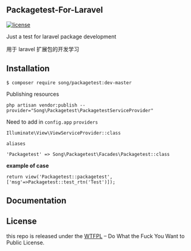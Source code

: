 ## Packagetest-For-Laravel

[![license](https://img.shields.io/badge/license-WTFPL%20--%20Do%20What%20the%20Fuck%20You%20Want%20to%20Public%20License-green.svg)](https://raw.githubusercontent.com/ALawating-Rex/packagetest-for-laravel/master/LICENSE)

Just a test for laravel package development

用于 laravel 扩展包的开发学习

## Installation

```shell
$ composer require song/packagetest:dev-master
```


Publishing resources

```shell
php artisan vendor:publish --provider="Song\Packagetest\PackagetestServiceProvider"
```
Need to add in `config.app` 
`providers`
```shell
Illuminate\View\ViewServiceProvider::class
```
`aliases`
```shell
'Packagetest' => Song\Packagetest\Facades\Packagetest::class
```
**example of case**
```shell
return view('Packagetest::packagetest',['msg'=>Packagetest::test_rtn('Test')]);
```

## Documentation

## License

this repo is released under the [WTFPL](http://www.wtfpl.net/) – Do What the Fuck You Want to Public License.
